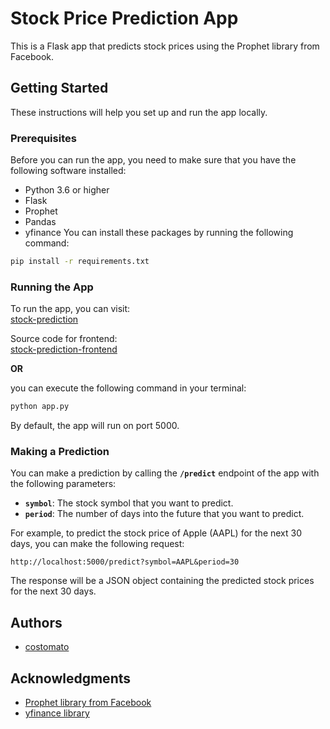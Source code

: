 # Stock Price Prediction App
This is a Flask app that predicts stock prices using the Prophet library from Facebook.

## Getting Started
These instructions will help you set up and run the app locally.

### Prerequisites
Before you can run the app, you need to make sure that you have the following software installed:

- Python 3.6 or higher
- Flask
- Prophet
- Pandas
- yfinance
You can install these packages by running the following command:

```bash
pip install -r requirements.txt
```

### Running the App
To run the app, you can visit: <br>
[stock-prediction](comingsoon)

Source code for frontend: <br>
[stock-prediction-frontend](comingsoon)

**OR**

you can execute the following command in your terminal:

```bash
python app.py
```

By default, the app will run on port 5000.

### Making a Prediction
You can make a prediction by calling the **`/predict`** endpoint of the app with the following parameters:

- **`symbol`**: The stock symbol that you want to predict.
- **`period`**: The number of days into the future that you want to predict.

For example, to predict the stock price of Apple (AAPL) for the next 30 days, you can make the following request:

```
http://localhost:5000/predict?symbol=AAPL&period=30
```

The response will be a JSON object containing the predicted stock prices for the next 30 days.

## Authors
- [costomato](https://github.com/costomato)

## Acknowledgments
- [Prophet library from Facebook](https://facebook.github.io/prophet/)
- [yfinance library](https://pypi.org/project/yfinance/)